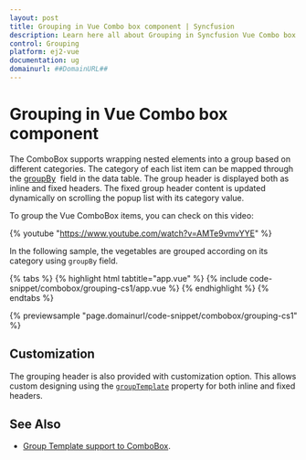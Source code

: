 ```yaml
---
layout: post
title: Grouping in Vue Combo box component | Syncfusion
description: Learn here all about Grouping in Syncfusion Vue Combo box component of Syncfusion Essential JS 2 and more.
control: Grouping 
platform: ej2-vue
documentation: ug
domainurl: ##DomainURL##
---
```


# Grouping in Vue Combo box component

The ComboBox supports wrapping nested elements into a group based on different categories. The category of each list item can be mapped through the [groupBy](https://ej2.syncfusion.com/vue/documentation/api/combo-box/#fields) &nbsp;field in the data table. The group header is displayed both as inline and fixed headers. The fixed group header content is updated dynamically on scrolling the popup list with its category value.

To group the Vue ComboBox items, you can check on this video:

{% youtube "https://www.youtube.com/watch?v=AMTe9vmvYYE" %}

In the following sample, the vegetables are grouped according on its category using `groupBy` field.

{% tabs %}
{% highlight html tabtitle="app.vue" %}
{% include code-snippet/combobox/grouping-cs1/app.vue %}
{% endhighlight %}
{% endtabs %}
        
{% previewsample "page.domainurl/code-snippet/combobox/grouping-cs1" %}

## Customization

The grouping header is also provided with customization option. This allows custom designing using the [`groupTemplate`](../api/combo-box/#grouptemplate) property for both inline and fixed headers.

## See Also

* [Group Template support to ComboBox](./templates#group-template).